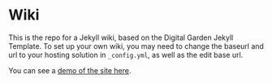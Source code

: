 # Wiki
This is the repo for a Jekyll wiki, based on the Digital Garden Jekyll Template. To set up your own wiki, you may need to change the baseurl and url to your hosting solution in `_config.yml`, as well as the edit base url.

You can see a [demo of the site here](https://ifcoltransg.github.io/jekyll-wiki/).
